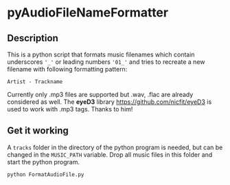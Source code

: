 # pyAudioFileNameFormatter

## Description

This is a python script that formats music filenames which contain underscores `'_'` or leading numbers `'01_'` and tries to recreate a new filename with following formatting pattern:

`Artist - Trackname`

Currently only .mp3 files are supported but .wav, .flac are already considered as well.
The **eyeD3** library <https://github.com/nicfit/eyeD3> is used to work with .mp3 tags. Thanks to him!

## Get it working

A `tracks` folder in the directory of the python program is needed, but can be changed in the `MUSIC_PATH` variable.
Drop all music files in this folder and start the python program.

```bash
python FormatAudioFile.py
```